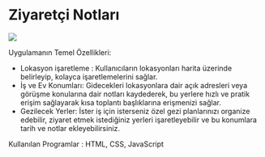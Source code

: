 
# Ziyaretçi Notları

![](https://github.com/Rasime-Dumlupunar/map-project/blob/main/map%20project.gif)


Uygulamanın Temel Özellikleri:

* Lokasyon işaretleme : Kullanıcıların lokasyonları harita üzerinde belirleyip, kolayca işaretlemelerini sağlar.
* İş ve Ev Konumları: Gidecekleri lokasyonlara dair açık adresleri veya görüşme konularına dair notları kaydederek, bu yerlere hızlı ve pratik erişim sağlayarak kısa toplantı başlıklarına erişmenizi sağlar.
* Gezilecek Yerler: İster iş için isterseniz özel gezi planlarınızı organize edebilir, ziyaret etmek istediğiniz yerleri işaretleyebilir ve bu konumlara tarih ve notlar ekleyebilirsiniz.

Kullanılan Programlar : HTML, CSS, JavaScript
